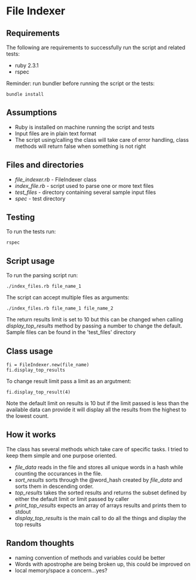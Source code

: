 # File Indexer

## Requirements
The following are requirements to successfully run the script and related tests:

* ruby 2.3.1
* rspec

Reminder: run bundler before running the script or the tests:

```
bundle install
```

## Assumptions
* Ruby is installed on machine running the script and tests
* Input files are in plain text format
* The script using/calling the class will take care of error handling, class methods will return false when something is not right

## Files and directories

* *file_indexer.rb* -  FileIndexer class
* *index_file.rb* - script used to parse one or more text files
* *test_files* - directory containing several sample input files
* *spec* - test directory

## Testing
To run the tests run:

```
rspec
```

## Script usage

To run the parsing script run:

```
./index_files.rb file_name_1
```

The script can accept multiple files as arguments:

```
./index_files.rb file_name_1 file_name_2
```

The return results limit is set to 10 but this can be changed when calling *display_top_results* method by passing a number to change the default.
Sample files can be found in the 'test_files' directory


## Class usage

```
fi = FileIndexer.new(file_name)
fi.display_top_results
```

To change result limit pass a limit as an argutment:

```
fi.display_top_result(4)
```

Note the default limit on results is 10 but if the limit passed is less than the available data can provide it will display all the results from the highest to the lowest count.

## How it works
The class has several methods which take care of specific tasks. I tried to keep them simple and one purpose oriented.

* *file_data* reads in the file and stores all unique words in a hash while counting the occurances in the file.
* *sort_results* sorts through the @word_hash created by *file_data* and sorts them in descending order.
* *top_results* takes the sorted results and returns the subset defined by either the default limit or limit passed by caller
* *print_top_results* expects an array of arrays results and prints them to stdout
* *display_top_results* is the main call to do all the things and display the top results

## Random thoughts
* naming convention of methods and variables could be better
* Words with apostrophe are being broken up, this could be improved on
* local memory/space a concern...yes?
